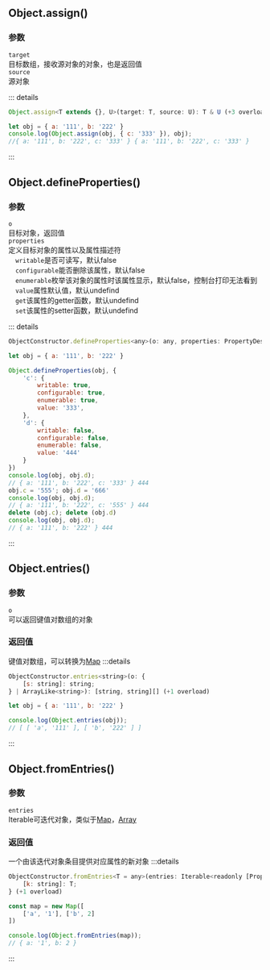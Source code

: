 ## Object.assign()

### 参数
`target`  
目标数组，接收源对象的对象，也是返回值  
`source`  
源对象

::: details
```javascript
Object.assign<T extends {}, U>(target: T, source: U): T & U (+3 overloads)

let obj = { a: '111', b: '222' }
console.log(Object.assign(obj, { c: '333' }), obj);
//{ a: '111', b: '222', c: '333' } { a: '111', b: '222', c: '333' }
```
:::

## Object.defineProperties()

### 参数
`o`  
目标对象，返回值  
`properties`  
定义目标对象的属性以及属性描述符  
&emsp;`writable`是否可读写，默认false  
&emsp;`configurable`能否删除该属性，默认false  
&emsp;`enumerable`枚举该对象的属性时该属性显示，默认false，控制台打印无法看到  
&emsp;`value`属性默认值，默认undefind  
&emsp;`get`该属性的getter函数，默认undefind  
&emsp;`set`该属性的setter函数，默认undefind  


::: details
```javascript
ObjectConstructor.defineProperties<any>(o: any, properties: PropertyDescriptorMap & ThisType<any>): any

let obj = { a: '111', b: '222' }

Object.defineProperties(obj, {
    'c': {
        writable: true,
        configurable: true,
        enumerable: true,
        value: '333',
    },
    'd': {
        writable: false,
        configurable: false,
        enumerable: false,
        value: '444'
    }
})
console.log(obj, obj.d);
// { a: '111', b: '222', c: '333' } 444
obj.c = '555'; obj.d = '666'
console.log(obj, obj.d);
// { a: '111', b: '222', c: '555' } 444
delete (obj.c); delete (obj.d)
console.log(obj, obj.d);
// { a: '111', b: '222' } 444
```
:::

## Object.entries()
### 参数
`o`  
可以返回键值对数组的对象   

### 返回值
键值对数组，可以转换为[Map](./map.md)
:::details
```javascript
ObjectConstructor.entries<string>(o: {
    [s: string]: string;
} | ArrayLike<string>): [string, string][] (+1 overload)

let obj = { a: '111', b: '222' }

console.log(Object.entries(obj));
// [ [ 'a', '111' ], [ 'b', '222' ] ]
```
:::

## Object.fromEntries()
### 参数
`entries`  
Iterable可迭代对象，类似于[Map](./map.md)，[Array](./arrary.md)  

### 返回值
一个由该迭代对象条目提供对应属性的新对象
:::details
```javascript
ObjectConstructor.fromEntries<T = any>(entries: Iterable<readonly [PropertyKey, T]>): {
    [k: string]: T;
} (+1 overload)

const map = new Map([
    ['a', '1'], ['b', 2]
])

console.log(Object.fromEntries(map));
// { a: '1', b: 2 }
```
:::

